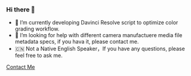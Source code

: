 ### Hi there 👋

- 🔭 I’m currently developing Davinci Resolve script to optimize color grading workflow.
- 🤔 I’m looking for help with different camera manufactuere media file metadata specs, if you hava it, please contact me. 
- 🇨🇳 Not a Native English Speaker，If you have any questions, please feel free to ask me.

[Contact Me](mailto:greatgeeklee@gmail.com)


<!--
**fukco/fukco** is a ✨ _special_ ✨ repository because its `README.md` (this file) appears on your GitHub profile.

Here are some ideas to get you started:

- 🔭 I’m currently working on ...
- 🌱 I’m currently learning ...
- 👯 I’m looking to collaborate on ...
- 🤔 I’m looking for help with ...
- 💬 Ask me about ...
- 📫 How to reach me: ...
- 😄 Pronouns: ...
- ⚡ Fun fact: ...
-->
